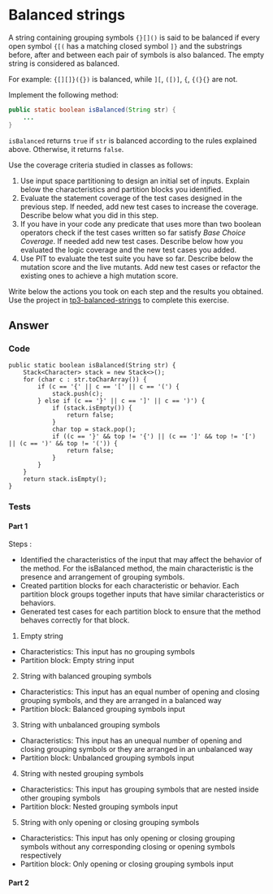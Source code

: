 # Balanced strings

A string containing grouping symbols `{}[]()` is said to be balanced if every open symbol `{[(` has a matching closed symbol `]}` and the substrings before, after and between each pair of symbols is also balanced. The empty string is considered as balanced.

For example: `{[][]}({})` is balanced, while `][`, `([)]`, `{`, `{(}{}` are not.

Implement the following method:

```java
public static boolean isBalanced(String str) {
    ...
}
```

`isBalanced` returns `true` if `str` is balanced according to the rules explained above. Otherwise, it returns `false`.

Use the coverage criteria studied in classes as follows:

1. Use input space partitioning to design an initial set of inputs. Explain below the characteristics and partition blocks you identified.
2. Evaluate the statement coverage of the test cases designed in the previous step. If needed, add new test cases to increase the coverage. Describe below what you did in this step.
3. If you have in your code any predicate that uses more than two boolean operators check if the test cases written so far satisfy *Base Choice Coverage*. If needed add new test cases. Describe below how you evaluated the logic coverage and the new test cases you added.
4. Use PIT to evaluate the test suite you have so far. Describe below the mutation score and the live mutants. Add new test cases or refactor the existing ones to achieve a high mutation score.

Write below the actions you took on each step and the results you obtained.
Use the project in [tp3-balanced-strings](../code/tp3-balanced-strings) to complete this exercise.

## Answer

### Code

```
public static boolean isBalanced(String str) {
    Stack<Character> stack = new Stack<>();
    for (char c : str.toCharArray()) {
        if (c == '{' || c == '[' || c == '(') {
            stack.push(c);
        } else if (c == '}' || c == ']' || c == ')') {
            if (stack.isEmpty()) {
                return false;
            }
            char top = stack.pop();
            if ((c == '}' && top != '{') || (c == ']' && top != '[') || (c == ')' && top != '(')) {
                return false;
            }
        }
    }
    return stack.isEmpty();
}
```


### Tests

#### Part 1

Steps :
- Identified the characteristics of the input that may affect the behavior of the method. For the isBalanced method, the main characteristic is the presence and arrangement of grouping symbols.
- Created partition blocks for each characteristic or behavior. Each partition block groups together inputs that have similar characteristics or behaviors.
- Generated test cases for each partition block to ensure that the method behaves correctly for that block.

1) Empty string
- Characteristics: This input has no grouping symbols
- Partition block: Empty string input

2) String with balanced grouping symbols
- Characteristics: This input has an equal number of opening and closing grouping symbols, and they are arranged in a balanced way
- Partition block: Balanced grouping symbols input

3) String with unbalanced grouping symbols
- Characteristics: This input has an unequal number of opening and closing grouping symbols or they are arranged in an unbalanced way
- Partition block: Unbalanced grouping symbols input

4) String with nested grouping symbols
- Characteristics: This input has grouping symbols that are nested inside other grouping symbols
- Partition block: Nested grouping symbols input

5) String with only opening or closing grouping symbols
- Characteristics: This input has only opening or closing grouping symbols without any corresponding closing or opening symbols respectively
- Partition block: Only opening or closing grouping symbols input

#### Part 2
